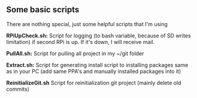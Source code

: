 ## Some basic scripts
There are nothing special, just some helpful scripts that I'm using

**RPiUpCheck.sh:** Script for logging (to bash variable, because of SD writes limitation) if second RPi is up. If it's down, I will receive mail.



**PullAll.sh:** Script for pulling all project in my ~/git folder



**Extract.sh:** Script for generating install script to installing packages same as in your PC (add same PPA's and manually installed packages into it)



**ReinitializeGit.sh** Script for reinitialization git project (mainly delete old commits)
